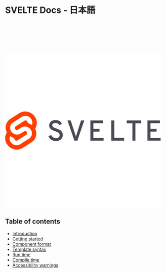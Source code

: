 # SVELTE Docs - 日本語

<img src="../../../images/svelte.svg" style="display: flex;
justify-content: center; padding-top: 100px;" />

<nav id="toc" role="doc-toc">

## Table of contents

- [Introduction](./00-introduction.html)
- [Getting started](./01-getting-started.html)
- [Component format](./02-component-format.html)
- [Template syntax](./03-template-syntax.html)
- [Run time](./04-run-time.html)
- [Compile time](./05-compile-time.html)
- [Accessibility warnings](./06-accessibility-warnings.html)

</nav>
